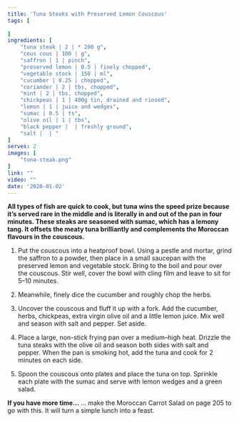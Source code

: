 ```yaml
---
title: 'Tuna Steaks with Preserved Lemon Couscous'
tags: [
    
]
ingredients: [
    "tuna steak | 2 | * 200 g",
    "cous cous | 100 | g",
    "saffron | 1 | pinch",
    "preserved lemon | 0.5 | finely chopped",
    "vegetable stock | 150 | ml",
    "cucumber | 0.25 | chopped",
    "coriander | 2 | tbs, chopped",
    "mint | 2 | tbs, chopped",
    "chickpeas | 1 | 400g tin, drained and rinsed",
    "lemon | 1 | juice and wedges",
    "sumac | 0.5 | ts",
    "olive oil | 1 | tbs",
    "black pepper |  | freshly ground",
    "salt |  | "
]
serves: 2
images: [
    "tuna-steak.png"
]
link: ""
video: ""
date: '2020-01-02'
---
```


**All types of fish are quick to cook, but tuna wins the speed prize
because it’s served rare in the middle and is literally in and out of
the pan in four minutes. These steaks are seasoned with sumac,
which has a lemony tang. It offsets the meaty tuna brilliantly and
complements the Moroccan flavours in the couscous.**

1. Put the couscous into a heatproof bowl. Using a pestle and
mortar, grind the saffron to a powder, then place in a small
saucepan with the preserved lemon and vegetable stock. Bring to the boil and pour over the couscous. Stir well, cover the bowl
with cling film and leave to sit for 5–10 minutes.


2. Meanwhile, finely dice the cucumber and roughly chop the
herbs.

3. Uncover the couscous and fluff it up with a fork. Add the
cucumber, herbs, chickpeas, extra virgin olive oil and a little
lemon juice. Mix well and season with salt and pepper. Set
aside.


4. Place a large, non-stick frying pan over a medium–high heat.
Drizzle the tuna steaks with the olive oil and season both sides
with salt and pepper. When the pan is smoking hot, add the tuna
and cook for 2 minutes on each side.


5. Spoon the couscous onto plates and place the tuna on top.
Sprinkle each plate with the sumac and serve with lemon
wedges and a green salad.

**If you have more time…**
… make the Moroccan Carrot Salad on page 205 to go with this.
It will turn a simple lunch into a feast.
